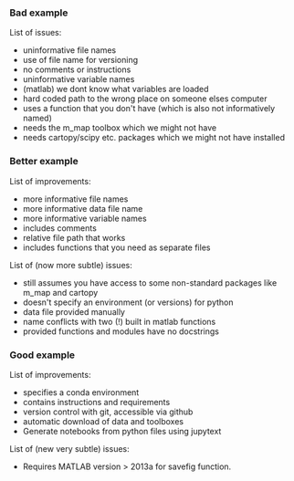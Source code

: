 ### Bad example

List of issues:

* uninformative file names
* use of file name for versioning
* no comments or instructions
* uninformative variable names
* (matlab) we dont know what variables are loaded
* hard coded path to the wrong place on someone elses computer
* uses a function that you don't have (which is also not informatively named)
* needs the m_map toolbox which we might not have
* needs cartopy/scipy etc. packages which we might not have installed

### Better example

List of improvements:

* more informative file names
* more informative data file name
* more informative variable names
* includes comments
* relative file path that works
* includes functions that you need as separate files

List of (now more subtle) issues:

* still assumes you have access to some non-standard packages like m_map and cartopy
* doesn't specify an environment (or versions) for python
* data file provided manually
* name conflicts with two (!) built in matlab functions
* provided functions and modules have no docstrings

### Good example

List of improvements:

* specifies a conda environment
* contains instructions and requirements
* version control with git, accessible via github
* automatic download of data and toolboxes
* Generate notebooks from python files using jupytext

List of (new very subtle) issues:

* Requires MATLAB version > 2013a for savefig function. 

